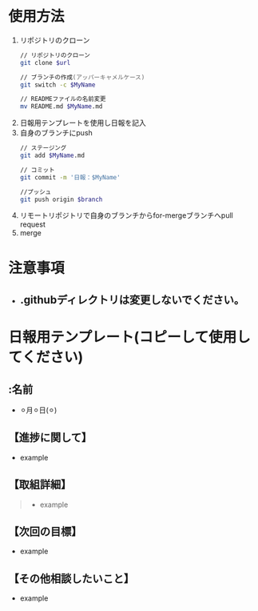 # 使用方法  
1. リポジトリのクローン  
    ```zsh  
    // リポジトリのクローン  
    git clone $url  

    // ブランチの作成(アッパーキャメルケース)  
    git switch -c $MyName  

    // READMEファイルの名前変更  
    mv README.md $MyName.md
    ```  
1. 日報用テンプレートを使用し日報を記入  
1. 自身のブランチにpush
    ```zsh  
    // ステージング
    git add $MyName.md

    // コミット
    git commit -m '日報：$MyName'

    //プッシュ
    git push origin $branch
    ```
1. リモートリポジトリで自身のブランチからfor-mergeブランチへpull request  
1. merge  
# 注意事項
- ## .githubディレクトリは変更しないでください。  

# 日報用テンプレート(コピーして使用してください)
## :名前  
- ⚪︎月⚪︎日(⚪︎)  
## 【進捗に関して】  
- example  
## 【取組詳細】  
> - example  
## 【次回の目標】  
- example  
## 【その他相談したいこと】  
- example  